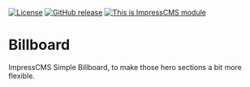 [![License](https://img.shields.io/github/license/ImpressCMS/impresscms-module-billboard.svg?maxAge=2592000)](License.txt) 
	[![GitHub release](https://img.shields.io/github/release/ImpressCMS/impresscms-module-billboard.svg?maxAge=2592000)](https://github.com/ImpressCMS/impresscms-module-billboard/releases) 
		[![This is ImpressCMS module](https://img.shields.io/badge/ImpressCMS-module-F3AC03.svg?maxAge=2592000)](http://impresscms.org)
		
# Billboard

ImpressCMS Simple Billboard, to make those hero sections a bit more flexible.
